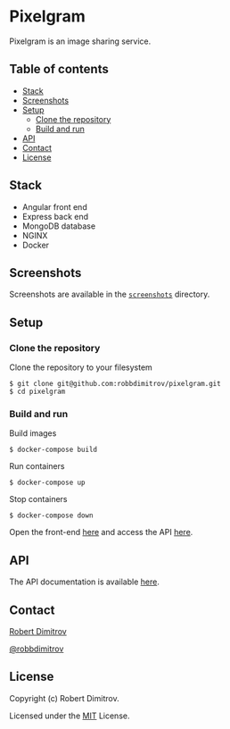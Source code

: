 # Pixelgram

Pixelgram is an image sharing service.

## Table of contents

- [Stack](#stack)
- [Screenshots](#screenshots)
- [Setup](#setup)
  - [Clone the repository](#clone-the-repository)
  - [Build and run](#build-and-run)
- [API](#api)
- [Contact](#contact)
- [License](#license)

## Stack

- Angular front end
- Express back end
- MongoDB database
- NGINX
- Docker

## Screenshots

Screenshots are available in the [`screenshots`](screenshots) directory.

## Setup

### Clone the repository

Clone the repository to your filesystem

```
$ git clone git@github.com:robbdimitrov/pixelgram.git
$ cd pixelgram
```

### Build and run

Build images

```
$ docker-compose build
```

Run containers

```
$ docker-compose up
```

Stop containers

```
$ docker-compose down
```

Open the front-end [here](http://localhost:4000/) and access the API [here](http://localhost:4000/api/v1/).

## API

The API documentation is available [here](API.md).

## Contact

[Robert Dimitrov](http://robbdimitrov.com)   

[@robbdimitrov](https://twitter.com/robbdimitrov)

## License

Copyright (c) Robert Dimitrov.

Licensed under the [MIT](LICENSE) License.
